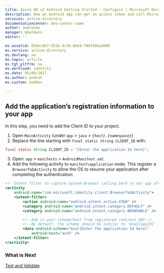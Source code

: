 ```yaml
---
title: Azure AD v2 Android Getting Started - Configure | Microsoft Docs
description: How an Android app can get an access token and call Microsoft Graph API or APIs that require access tokens from Azure Active Directory v2 endpoint
services: active-directory
documentationcenter: dev-center-name
author: andretms
manager: mbaldwin
editor: ''

ms.assetid: 820acdb7-d316-4c3b-8de9-79df48ba3b06
ms.service: active-directory
ms.devlang: na
ms.topic: article
ms.tgt_pltfrm: na
ms.workload: identity
ms.date: 05/09/2017
ms.author: andret
ms.custom: aaddev

---
```


## Add the application’s registration information to your app

In this step, you need to add the Client ID to your project.

1.	Open `MainActivity` (under `app` > `java` > *`{host}.{namespace}`*)
2.	Replace the line starting with `final static String CLIENT_ID` with:
```java
final static String CLIENT_ID = "[Enter the application Id here]";
```
3. Open: `app` > `manifests` > `AndroidManifest.xml`
4. Add the following activity to `manifest\application` node. This register a `BrowserTabActivity` to allow the OS to resume your application after completing the authentication:

```xml
<!--Intent filter to capture System Browser calling back to our app after Sign In-->
<activity
    android:name="com.microsoft.identity.client.BrowserTabActivity">
    <intent-filter>
        <action android:name="android.intent.action.VIEW" />
        <category android:name="android.intent.category.DEFAULT" />
        <category android:name="android.intent.category.BROWSABLE" />

        <!--Add in your scheme/host from registered redirect URI-->
        <!--By default, the scheme should be similar to 'msal[appId]' -->
        <data android:scheme="msal[Enter the application Id here]"
            android:host="auth" />
    </intent-filter>
</activity>
```

### What is Next

[Test and Validate](active-directory-mobileanddesktopapp-android-test.md)
